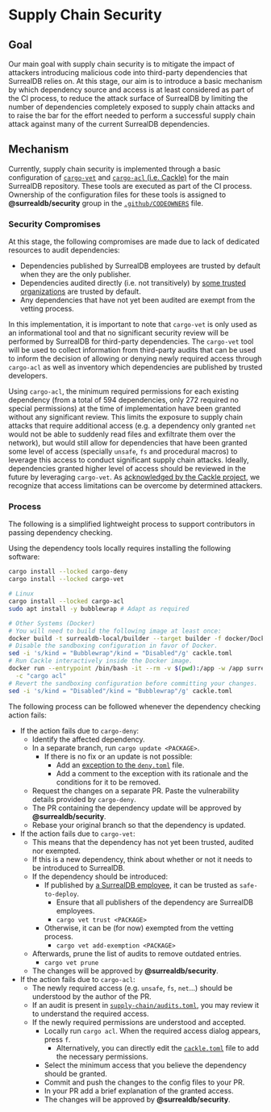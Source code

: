# Supply Chain Security

## Goal

Our main goal with supply chain security is to mitigate the impact of attackers introducing malicious code into third-party dependencies that SurrealDB relies on. At this stage, our aim is to introduce a basic mechanism by which dependency source and access is at least considered as part of the CI process, to reduce the attack surface of SurrealDB by limiting the number of dependencies completely exposed to supply chain attacks and to raise the bar for the effort needed to perform a successful supply chain attack against many of the current SurrealDB dependencies.

## Mechanism

Currently, supply chain security is implemented through a basic configuration of [`cargo-vet`](https://mozilla.github.io/cargo-vet/index.html) and [`cargo-acl` (i.e. Cackle)](https://github.com/cackle-rs/cackle) for the main SurrealDB repository. These tools are executed as part of the CI process. Ownership of the configuration files for these tools is assigned to **@surrealdb/security** group in the [`.github/CODEOWNERS`](https://github.com/surrealdb/surrealdb/blob/main/.github/CODEOWNERS) file.

### Security Compromises

At this stage, the following compromises are made due to lack of dedicated resources to audit dependencies:
- Dependencies published by SurrealDB employees are trusted by default when they are the only publisher.
- Dependencies audited directly (i.e. not transitively) by [some trusted organizations](https://raw.githubusercontent.com/bholley/cargo-vet/main/registry.toml) are trusted by default.
- Any dependencies that have not yet been audited are exempt from the vetting process.

In this implementation, it is important to note that `cargo-vet` is only used as an informational tool and that no significant security review will be performed by SurrealDB for third-party dependencies. The `cargo-vet` tool will be used to collect information from third-party audits that can be used to inform the decision of allowing or denying newly required access through `cargo-acl` as well as inventory which dependencies are published by trusted developers.

Using `cargo-acl`, the minimum required permissions for each existing dependency (from a total of 594 dependencies, only 272 required no special permissions) at the time of implementation have been granted without any significant review. This limits the exposure to supply chain attacks that require additional access (e.g. a dependency only granted `net` would not be able to suddenly read files and exfiltrate them over the network), but would still allow for dependencies that have been granted some level of access (specially `unsafe`, `fs` and procedural macros) to leverage this access to conduct significant supply chain attacks. Ideally, dependencies granted higher level of access should be reviewed in the future by leveraging `cargo-vet`. As [acknowledged by the Cackle project](https://github.com/cackle-rs/cackle/blob/main/SECURITY.md), we recognize that access limitations can be overcome by determined attackers.

### Process

The following is a simplified lightweight process to support contributors in passing dependency checking.

Using the dependency tools locally requires installing the following software:

```bash
cargo install --locked cargo-deny
cargo install --locked cargo-vet

# Linux
cargo install --locked cargo-acl
sudo apt install -y bubblewrap # Adapt as required

# Other Systems (Docker)
# You will need to build the following image at least once:
docker build -t surrealdb-local/builder --target builder -f docker/Dockerfile .
# Disable the sandboxing configuration in favor of Docker.
sed -i 's/kind = "Bubblewrap"/kind = "Disabled"/g' cackle.toml
# Run Cackle interactively inside the Docker image.
docker run --entrypoint /bin/bash -it --rm -v $(pwd):/app -w /app surrealdb-local/builder \
  -c "cargo acl"
# Revert the sandboxing configuration before committing your changes.
sed -i 's/kind = "Disabled"/kind = "Bubblewrap"/g' cackle.toml
```

The following process can be followed whenever the dependency checking action fails:

- If the action fails due to `cargo-deny`:
  - Identify the affected dependency.
  - In a separate branch, run `cargo update <PACKAGE>`.
    - If there is no fix or an update is not possible:
      - Add an [exception to the `deny.toml`](https://github.com/surrealdb/surrealdb/blob/main/deny.toml#L64) file.
      - Add a comment to the exception with its rationale and the conditions for it to be removed.
  - Request the changes on a separate PR. Paste the vulnerability details provided by `cargo-deny`.
  - The PR containing the dependency update will be approved by **@surrealdb/security**.
  - Rebase your original branch so that the dependency is updated.
- If the action fails due to `cargo-vet`:
  - This means that the dependency has not yet been trusted, audited nor exempted.
  - If this is a new dependency, think about whether or not it needs to be introduced to SurrealDB.
  - If the dependency should be introduced:
    - If published by [a SurrealDB employee](https://github.com/orgs/surrealdb/people), it can be trusted as `safe-to-deploy`.
      - Ensure that all publishers of the dependency are SurrealDB employees.
      - `cargo vet trust <PACKAGE>`
    - Otherwise, it can be (for now) exempted from the vetting process.
      - `cargo vet add-exemption <PACKAGE>`
  - Afterwards, prune the list of audits to remove outdated entries.
  	- `cargo vet prune`
  - The changes will be approved by **@surrealdb/security**.
- If the action fails due to `cargo-acl`:
  - The newly required access (e.g. `unsafe`, `fs`, `net`...) should be understood by the author of the PR.
  - If an audit is present in [`supply-chain/audits.toml`](https://github.com/surrealdb/surrealdb/blob/main/supply-chain/audit.toml), you may review it to understand the required access.
  - If the newly required permissions are understood and accepted.
    - Locally run `cargo acl`. When the required access dialog appears, press `f`.
      - Alternatively, you can directly edit the [`cackle.toml`](https://github.com/surrealdb/surrealdb/blob/main/cackle.toml) file to add the necessary permissions.
    - Select the minimum access that you believe the dependency should be granted.
    - Commit and push the changes to the config files to your PR.
    - In your PR add a brief explanation of the granted access.
    - The changes will be approved by **@surrealdb/security**.
